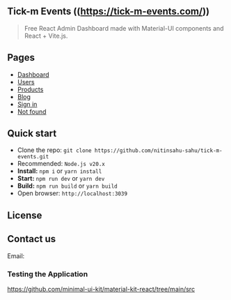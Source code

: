 ## Tick-m Events ((https://tick-m-events.com/))

<!-- ![license](Link) -->

<!-- ![preview](public/assets/images/minimal-free-preview.jpg) -->

> Free React Admin Dashboard made with Material-UI components and React + Vite.js.

## Pages
- [Dashboard](https://free.minimals.cc/)
- [Users](https://free.minimals.cc/user)
- [Products](https://free.minimals.cc/products)
- [Blog](https://free.minimals.cc/blog)
- [Sign in](https://free.minimals.cc/sign-in)
- [Not found](https://free.minimals.cc/404)

## Quick start
- Clone the repo: `git clone https://github.com/nitinsahu-sahu/tick-m-events.git`
- Recommended: `Node.js v20.x`
- **Install:** `npm i` or `yarn install`
- **Start:** `npm run dev` or `yarn dev`
- **Build:** `npm run build` or `yarn build`
- Open browser: `http://localhost:3039`        

## License

## Contact us

Email: 

### Testing the Application
https://github.com/minimal-ui-kit/material-kit-react/tree/main/src